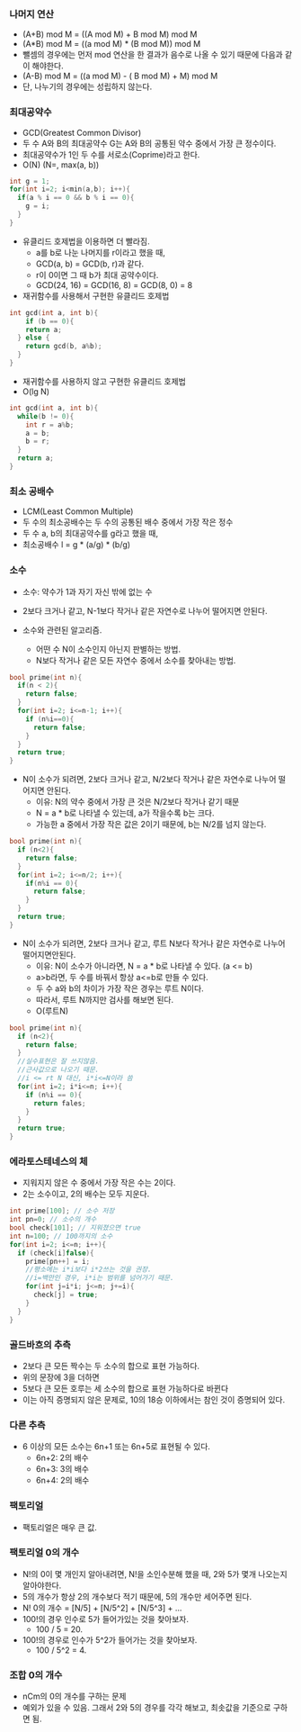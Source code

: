 ### 나머지 연산

- (A+B) mod M = ((A mod M) + B mod M) mod M
- (A*B) mod M = ((a mod M) * (B mod M)) mod M
- 뺄셈의 경우에는 먼저 mod 연산을 한 결과가 음수로 나올 수 있기 때문에 다음과 같이 해야한다.
- (A-B) mod M = ((a mod M) - ( B mod M) + M) mod M
- 단, 나누기의 경우에는 성립하지 않는다.



### 최대공약수

- GCD(Greatest Common Divisor)
- 두 수 A와 B의 최대공약수 G는 A와 B의 공통된 약수 중에서 가장 큰 정수이다.
- 최대공약수가 1인 두 수를 서로소(Coprime)라고 한다.
- O(N)  (N=, max(a, b))

```c++
int g = 1;
for(int i=2; i<min(a,b); i++){
  if(a % i == 0 && b % i == 0){
    g = i;
  }
}
```



- 유클리드 호제법을 이용하면 더 빨라짐.
  - a를 b로 나눈 나머지를 r이라고 했을 때, 
  - GCD(a, b) = GCD(b, r)과 같다.
  - r이 0이면 그 때 b가 최대 공약수이다.
  - GCD(24, 16) = GCD(16, 8) = GCD(8, 0) = 8
- 재귀함수를 사용해서 구현한 유클리드 호제법

```c++
int gcd(int a, int b){
	if (b == 0){
    return a;
  } else {
    return gcd(b, a%b);
  }
}
```

- 재귀함수를 사용하지 않고 구현한 유클리드 호제법
- O(lg N)

```c++
int gcd(int a, int b){
  while(b != 0){
    int r = a%b;
    a = b;
    b = r;
  }
  return a;
}
```



### 최소 공배수

- LCM(Least Common Multiple)
- 두 수의 최소공배수는 두 수의 공통된 배수 중에서 가장 작은 정수
- 두 수 a, b의 최대공약수를 g라고 했을 때,
- 최소공배수 l = g * (a/g) * (b/g)



### 소수

- 소수: 약수가 1과 자기 자신 밖에 없는 수
- 2보다 크거나 같고, N-1보다 작거나 같은 자연수로 나누어 떨어지면 안된다.



- 소수와 관련된 알고리즘.
  - 어떤 수 N이 소수인지 아닌지 판별하는 방법.
  - N보다 작거나 같은 모든 자연수 중에서 소수를 찾아내는 방법.



```c++
bool prime(int n){
  if(n < 2){
    return false;
  }
  for(int i=2; i<=n-1; i++){
    if (n%i==0){
      return false;
    }
  }
  return true;
}
```



- N이 소수가 되려면, 2보다 크거나 같고, N/2보다 작거나 같은 자연수로 나누어 떨어지면 안된다.
  - 이유: N의 약수 중에서 가장 큰 것은 N/2보다 작거나 같기 때문
  - N = a * b로 나타낼 수 있는데, a가 작을수록 b는 크다.
  - 가능한 a 중에서 가장 작은 값은 2이기 때문에, b는 N/2를 넘지 않는다.

```c++
bool prime(int n){
  if (n<2){
    return false;
  }
  for(int i=2; i<=n/2; i++){
    if(n%i == 0){
      return false;
    }
  }
  return true;
}
```



- N이 소수가 되려면, 2보다 크거나 같고, 루트 N보다 작거나 같은 자연수로 나누어 떨어지면안된다.
  - 이유: N이 소수가 아니라면, N = a * b로 나타낼 수 있다. (a <= b)
  - a>b라면, 두 수를 바꿔서 항상 a<=b로 만들 수 있다.
  - 두 수 a와 b의 차이가 가장 작은 경우는 루트 N이다.
  - 따라서, 루트 N까지만 검사를 해보면 된다.
  - O(루트N)

```c++
bool prime(int n){
  if (n<2){
    return false;
  }
  //실수표현은 잘 쓰지않음.
  //근사값으로 나오기 때문.
  //i <= rt N 대신, i*i<=N이라 씀
  for(int i=2; i*i<=n; i++){
    if (n%i == 0){
      return fales;
    }
  }
  return true;
}
```



### 에라토스테네스의 체

- 지워지지 않은 수 중에서 가장 작은 수는 2이다.
- 2는 소수이고, 2의 배수는 모두 지운다.

```c++
int prime[100]; // 소수 저장
int pn=0; // 소수의 개수
bool check[101]; // 지워졌으면 true
int n=100; // 100까지의 소수
for(int i=2; i<=n; i++){
  if (check[i]false){
    prime[pn++] = i;
    //평소에는 i*i보다 i*2쓰는 것을 권장.
    //i=백만인 경우, i*i는 범위를 넘어가기 때문.
    for(int j=i*i; j<=n; j+=i){
      check[j] = true;
    }
  }
}
```



### 골드바흐의 추측

- 2보다 큰 모든 짝수는 두 소수의 합으로 표현 가능하다.
- 위의 문장에 3을 더하면
- 5보다 큰 모든 호루는 세 소수의 합으로 표현 가능하다로 바뀐다
- 이는 아직 증명되지 않은 문제로, 10의 18승 이하에서는 참인 것이 증명되어 있다.



### 다른 추측

- 6 이상의 모든 소수는 6n+1 또는 6n+5로 표현될 수 있다.
  - 6n+2: 2의 배수
  - 6n+3: 3의 배수
  - 6n+4: 2의 배수



### 팩토리얼

- 팩토리얼은 매우 큰 값.



### 팩토리얼 0의 개수

- N!의 0이 몇 개인지 알아내려면, N!을 소인수분해 했을 때, 2와 5가 몇개 나오는지 알아야한다.
- 5의 개수가 항상 2의 개수보다 적기 때문에, 5의 개수만 세어주면 된다.
- N! 0의 개수 = [N/5] + [N/5^2] + [N/5^3] + ...
- 100!의 경우 인수로 5가 들어가있는 것을 찾아보자.
  - 100 / 5 = 20.
- 100!의 경우로 인수가 5^2가 들어가는 것을 찾아보자.
  - 100 / 5^2 = 4.



### 조합 0의 개수

- nCm의 0의 개수를 구하는 문제
- 예외가 있을 수 있음. 그래서 2와 5의 경우를 각각 해보고, 최솟값을 기준으로 구하면 됨.

